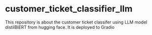 # customer_ticket_classifier_llm
This repository is about the customer ticket classifer using LLM model distilBIERT from hugging face. It is deployed to Gradio
